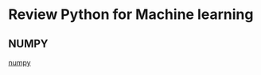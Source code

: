 # Review Python for Machine learning
## NUMPY
[numpy](https://github.com/lamegaton/lamegaton.github.io/blob/gh-pages/_posts/notebook/python/Review%20Python.ipynb)
